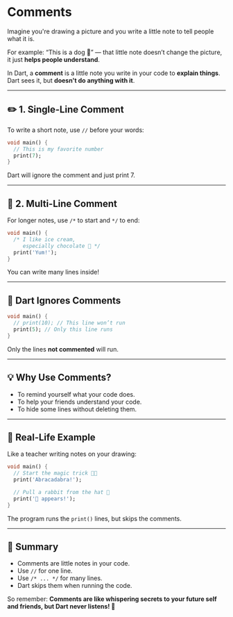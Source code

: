 # Comments

Imagine you're drawing a picture and you write a little note to tell people what it is.

For example: “This is a dog 🐶” — that little note doesn’t change the picture, it just **helps people understand**.

In Dart, a **comment** is a little note you write in your code to **explain things**. Dart sees it, but **doesn't do
anything with it**.

---

## ✏️ 1. Single-Line Comment

To write a short note, use `//` before your words:

```dart
void main() {
  // This is my favorite number
  print(7);
}
```

Dart will ignore the comment and just print 7.

---

## 📄 2. Multi-Line Comment

For longer notes, use `/*` to start and `*/` to end:

```dart
void main() {
  /* I like ice cream,
     especially chocolate 🍫 */
  print('Yum!');
}
```

You can write many lines inside!

---

## 🤖 Dart Ignores Comments

```dart
void main() {
  // print(10); // This line won’t run
  print(5); // Only this line runs
}
```

Only the lines **not commented** will run.

---

## 💡 Why Use Comments?

- To remind yourself what your code does.
- To help your friends understand your code.
- To hide some lines without deleting them.

---

## 🎨 Real-Life Example

Like a teacher writing notes on your drawing:

```dart
void main() {
  // Start the magic trick 🎩✨
  print('Abracadabra!');

  // Pull a rabbit from the hat 🐇
  print('🐇 appears!');
}
```

The program runs the `print()` lines, but skips the comments.

---

## 🧁 Summary

- Comments are little notes in your code.
- Use `//` for one line.
- Use `/* ... */` for many lines.
- Dart skips them when running the code.

So remember: **Comments are like whispering secrets to your future self and friends, but Dart never listens! 🤫**
